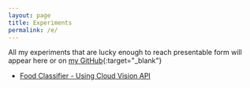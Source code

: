 ```yaml
---
layout: page
title: Experiments
permalink: /e/
---
```


All my experiments that are lucky enough to reach presentable form will appear here or on [my GitHub](https://github.com/emadehsan?tab=repositories){:target="_blank"}


* [Food Classifier - Using Cloud Vision API](/e/food-classifier)